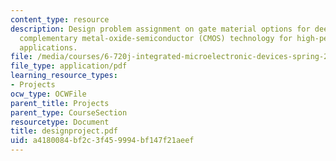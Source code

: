 ```yaml
---
content_type: resource
description: Design problem assignment on gate material options for deep-submicron
  complementary metal-oxide-semiconductor (CMOS) technology for high-performance microprocessor
  applications.
file: /media/courses/6-720j-integrated-microelectronic-devices-spring-2007/a4180084bf2c3f459994bf147f21aeef_designproject.pdf
file_type: application/pdf
learning_resource_types:
- Projects
ocw_type: OCWFile
parent_title: Projects
parent_type: CourseSection
resourcetype: Document
title: designproject.pdf
uid: a4180084-bf2c-3f45-9994-bf147f21aeef
---
```

